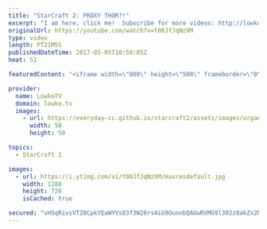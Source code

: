```yaml
---
title: "StarCraft 2: PROXY THOR?!"
excerpt: "I am here, click me!  Subscribe for more videos: http://lowko.tv/youtube Zerg vs Protoss misdirection: https://goo.gl/ByS50z  An awesome match of Terran vs Terran on Ascension to Aiur, one of the new maps that arrived with the second season in StarCraft 2 of 2017.   In this match one of the players decides"
originalUrl: https://youtube.com/watch?v=t00JfJqNzXM
type: video
length: PT21M5S
publishedDateTime: 2017-05-05T10:58:05Z
heat: 51

featuredContent: "<iframe width=\"800\" height=\"500\" frameborder=\"0\" src=\"https://www.youtube.com/embed/t00JfJqNzXM\" allow=\"accelerometer; autoplay; encrypted-media; gyroscope; picture-in-picture\" allowfullscreen></iframe>"

provider:
  name: LowkoTV
  domain: lowko.tv
  images:
    - url: https://everyday-cc.github.io/starcraft2/assets/images/organizations/lowko.tv-50x50.jpg
      width: 50
      height: 50

topics:
  - StarCraft 2

images:
  - url: https://i.ytimg.com/vi/t00JfJqNzXM/maxresdefault.jpg
    width: 1280
    height: 720
    isCached: true

secured: "vH5qRivsVT28CpkYEaWYVs83f3W26rs4iG9OunnbQAUwRVMG9l302z8akZx2NfIbp/9oDnGs3RqhlEtw2zDCHHtwvP1lD5Nprw4qkI+zazt/Rv4J/dvgc88qGsTNL2TSvqgRcmtG0EkmLL0Wc5r/O+jaG5+3iedtRGOs3LL/gD8hcAQyRB/88iJ5FMxHwE3fJcjgVKVryo9JN+lrl2Ea8Lq7wTqYY2h0Sc+ePPKRaVnhBUkAOB4MG4ZAUHs7Aqn/ReHcfTJr1exYuWFLO1zHoXNVfFSEfSHINJ5BhUWLcc8Ewj6Gbh6p+eLzQT2Za0sCUbIm2fKymxbGmy/GdSItsMc6g8kUuh0R8g2j6orYV+tSEcIif6o54o11xTkjS2Vgum00PTh6X8VdIBbPV23XtqWGOW84Pk0u8vZJAvGW0NDN253NXhAuBlG+e3uhpRV+;/AFszAnPdGRQ/V9Jo0H3cg=="
---
```


